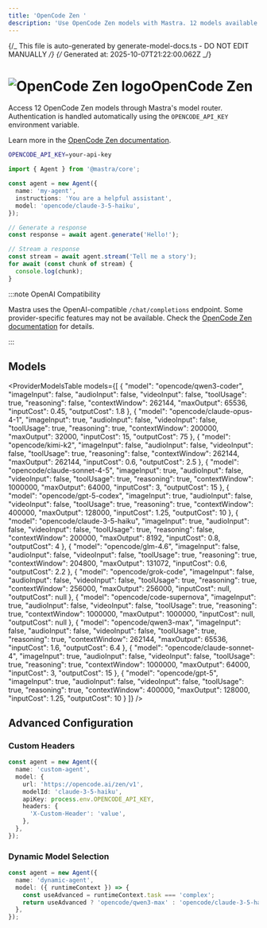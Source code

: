 ```yaml
---
title: 'OpenCode Zen '
description: 'Use OpenCode Zen models with Mastra. 12 models available.'
---
```


{/_ This file is auto-generated by generate-model-docs.ts - DO NOT EDIT MANUALLY _/}
{/_ Generated at: 2025-10-07T21:22:00.062Z _/}

# <img src="https://models.dev/logos/opencode.svg" alt="OpenCode Zen logo" className="inline w-8 h-8 mr-2 align-middle dark:invert dark:brightness-0 dark:contrast-200" />OpenCode Zen

Access 12 OpenCode Zen models through Mastra's model router. Authentication is handled automatically using the `OPENCODE_API_KEY` environment variable.

Learn more in the [OpenCode Zen documentation](https://opencode.ai/docs/zen).

```bash
OPENCODE_API_KEY=your-api-key
```

```typescript
import { Agent } from '@mastra/core';

const agent = new Agent({
  name: 'my-agent',
  instructions: 'You are a helpful assistant',
  model: 'opencode/claude-3-5-haiku',
});

// Generate a response
const response = await agent.generate('Hello!');

// Stream a response
const stream = await agent.stream('Tell me a story');
for await (const chunk of stream) {
  console.log(chunk);
}
```

:::note OpenAI Compatibility

Mastra uses the OpenAI-compatible `/chat/completions` endpoint. Some provider-specific features may not be available. Check the [OpenCode Zen documentation](https://opencode.ai/docs/zen) for details.

:::

## Models

<ProviderModelsTable
models={[
{
"model": "opencode/qwen3-coder",
"imageInput": false,
"audioInput": false,
"videoInput": false,
"toolUsage": true,
"reasoning": false,
"contextWindow": 262144,
"maxOutput": 65536,
"inputCost": 0.45,
"outputCost": 1.8
},
{
"model": "opencode/claude-opus-4-1",
"imageInput": true,
"audioInput": false,
"videoInput": false,
"toolUsage": true,
"reasoning": true,
"contextWindow": 200000,
"maxOutput": 32000,
"inputCost": 15,
"outputCost": 75
},
{
"model": "opencode/kimi-k2",
"imageInput": false,
"audioInput": false,
"videoInput": false,
"toolUsage": true,
"reasoning": false,
"contextWindow": 262144,
"maxOutput": 262144,
"inputCost": 0.6,
"outputCost": 2.5
},
{
"model": "opencode/claude-sonnet-4-5",
"imageInput": true,
"audioInput": false,
"videoInput": false,
"toolUsage": true,
"reasoning": true,
"contextWindow": 1000000,
"maxOutput": 64000,
"inputCost": 3,
"outputCost": 15
},
{
"model": "opencode/gpt-5-codex",
"imageInput": true,
"audioInput": false,
"videoInput": false,
"toolUsage": true,
"reasoning": true,
"contextWindow": 400000,
"maxOutput": 128000,
"inputCost": 1.25,
"outputCost": 10
},
{
"model": "opencode/claude-3-5-haiku",
"imageInput": true,
"audioInput": false,
"videoInput": false,
"toolUsage": true,
"reasoning": false,
"contextWindow": 200000,
"maxOutput": 8192,
"inputCost": 0.8,
"outputCost": 4
},
{
"model": "opencode/glm-4.6",
"imageInput": false,
"audioInput": false,
"videoInput": false,
"toolUsage": true,
"reasoning": true,
"contextWindow": 204800,
"maxOutput": 131072,
"inputCost": 0.6,
"outputCost": 2.2
},
{
"model": "opencode/grok-code",
"imageInput": false,
"audioInput": false,
"videoInput": false,
"toolUsage": true,
"reasoning": true,
"contextWindow": 256000,
"maxOutput": 256000,
"inputCost": null,
"outputCost": null
},
{
"model": "opencode/code-supernova",
"imageInput": true,
"audioInput": false,
"videoInput": false,
"toolUsage": true,
"reasoning": true,
"contextWindow": 1000000,
"maxOutput": 1000000,
"inputCost": null,
"outputCost": null
},
{
"model": "opencode/qwen3-max",
"imageInput": false,
"audioInput": false,
"videoInput": false,
"toolUsage": true,
"reasoning": true,
"contextWindow": 262144,
"maxOutput": 65536,
"inputCost": 1.6,
"outputCost": 6.4
},
{
"model": "opencode/claude-sonnet-4",
"imageInput": true,
"audioInput": false,
"videoInput": false,
"toolUsage": true,
"reasoning": true,
"contextWindow": 1000000,
"maxOutput": 64000,
"inputCost": 3,
"outputCost": 15
},
{
"model": "opencode/gpt-5",
"imageInput": true,
"audioInput": false,
"videoInput": false,
"toolUsage": true,
"reasoning": true,
"contextWindow": 400000,
"maxOutput": 128000,
"inputCost": 1.25,
"outputCost": 10
}
]}
/>

## Advanced Configuration

### Custom Headers

```typescript
const agent = new Agent({
  name: 'custom-agent',
  model: {
    url: 'https://opencode.ai/zen/v1',
    modelId: 'claude-3-5-haiku',
    apiKey: process.env.OPENCODE_API_KEY,
    headers: {
      'X-Custom-Header': 'value',
    },
  },
});
```

### Dynamic Model Selection

```typescript
const agent = new Agent({
  name: 'dynamic-agent',
  model: ({ runtimeContext }) => {
    const useAdvanced = runtimeContext.task === 'complex';
    return useAdvanced ? 'opencode/qwen3-max' : 'opencode/claude-3-5-haiku';
  },
});
```
